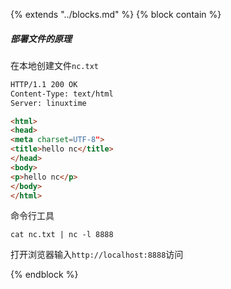 {%  extends "../blocks.md"  %}
{%  block contain  %}

##### 部署文件的原理

在本地创建文件`nc.txt`

```html
HTTP/1.1 200 OK
Content-Type: text/html
Server: linuxtime

<html>
<head>
<meta charset=UTF-8">
<title>hello nc</title>
</head>
<body>
<p>hello nc</p>
</body>
</html>
```

命令行工具

```shell
cat nc.txt | nc -l 8888
```

打开浏览器输入`http://localhost:8888`访问

{%  endblock   %}

# 